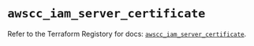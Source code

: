 # `awscc_iam_server_certificate`

Refer to the Terraform Registory for docs: [`awscc_iam_server_certificate`](https://registry.terraform.io/providers/hashicorp/awscc/0.70.0/docs/resources/iam_server_certificate).

